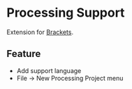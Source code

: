 # Processing Support

Extension for [Brackets](https://github.com/adobe/brackets/).

## Feature
- Add support language
- File -> New Processing Project menu
